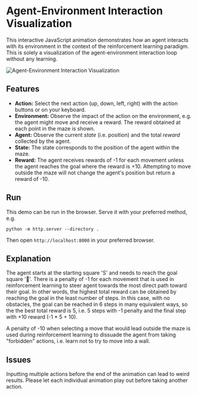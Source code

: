 # Agent-Environment Interaction Visualization

This interactive JavaScript animation demonstrates how an agent interacts with its environment in the context of the reinforcement learning paradigm. This is solely a visualization of the agent-environment interaction loop without any learning.

![Agent-Environment Interaction Visualization](https://talesofindustry.org/images/github/agent-environment-interaction.png)

## Features

- **Action:** Select the next action (up, down, left, right) with the action buttons or on your keyboard.
- **Environment:** Observe the impact of the action on the environment, e.g. the agent might move and receive a reward. The reward  obtained at each point in the maze is shown.
- **Agent:** Observe the current *state* (i.e. position) and the total *reward* collected by the agent.
- **State:** The state corresponds to the position of the agent within the maze.
- **Reward:** The agent receives rewards of -1 for each movement unless the agent reaches the goal where the reward is +10. Attempting to move outside the maze will not change the agent's position but return a reward of -10.


## Run

This demo can be run in the browser. Serve it with your preferred method, e.g.

```
python -m http.server --directory .
```

Then open `http://localhost:8000` in your preferred browser.


## Explanation

The agent starts at the starting square 'S' and needs to reach the goal square '🏁'. There is a penalty of -1 for each movement that is used in reinforcement learning to steer agent towards the most direct path toward their goal. In other words, the highest total reward can be obtained by reaching the goal in the least number of steps. In this case, with no obstacles, the goal can be reached in 6 steps in many equivalent ways, so the the best total reward is 5, i.e. 5 steps with -1 penalty and the final step with +10 reward (-1 * 5 + 10).

A penalty of -10 when selecting a move that would lead outside the maze is used during reinforcement learning to dissuade the agent from taking "forbidden" actions, i.e. learn not to try to move into a wall.


## Issues

Inputting multiple actions before the end of the animation can lead to weird results. Please let each individual animation play out before taking another action.
